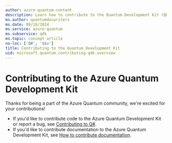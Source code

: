 ```yaml
---
author: azure-quantum-content
description: Learn how to contribute to the Quantum Development Kit (QDK) and the quantum development community.
ms.author: quantumdocwriters
ms.date: 09/16/2024
ms.service: azure-quantum
ms.subservice: qdk
ms.topic: concept-article
no-loc: ['Q#', '$$v']
title: Contributing to the Quantum Development Kit
uid: microsoft.quantum.contributing-qdk.overview
---
```


# Contributing to the Azure Quantum Development Kit

Thanks for being a part of the Azure Quantum community, we're excited for your contributions!

- If you'd like to contribute code to the Azure Quantum Development Kit or report a bug, see [Contributing to Q#](https://github.com/microsoft/qsharp/blob/main/CONTRIBUTING.md).
- If you'd like to contribute documentation to the Azure Quantum Development Kit, see [How to contribute documentation](/contribute/content/how-to-write-overview).